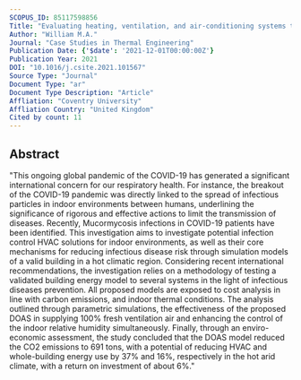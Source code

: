 ```yaml
---
SCOPUS_ID: 85117598856
Title: "Evaluating heating, ventilation, and air-conditioning systems toward minimizing the airborne transmission risk of Mucormycosis and COVID-19 infections in built environment"
Author: "William M.A."
Journal: "Case Studies in Thermal Engineering"
Publication Date: {'$date': '2021-12-01T00:00:00Z'}
Publication Year: 2021
DOI: "10.1016/j.csite.2021.101567"
Source Type: "Journal"
Document Type: "ar"
Document Type Description: "Article"
Affliation: "Coventry University"
Affliation Country: "United Kingdom"
Cited by count: 11
---
```


## Abstract
"This ongoing global pandemic of the COVID-19 has generated a significant international concern for our respiratory health. For instance, the breakout of the COVID-19 pandemic was directly linked to the spread of infectious particles in indoor environments between humans, underlining the significance of rigorous and effective actions to limit the transmission of diseases. Recently, Mucormycosis infections in COVID-19 patients have been identified. This investigation aims to investigate potential infection control HVAC solutions for indoor environments, as well as their core mechanisms for reducing infectious disease risk through simulation models of a valid building in a hot climatic region. Considering recent international recommendations, the investigation relies on a methodology of testing a validated building energy model to several systems in the light of infectious diseases prevention. All proposed models are exposed to cost analysis in line with carbon emissions, and indoor thermal conditions. The analysis outlined through parametric simulations, the effectiveness of the proposed DOAS in supplying 100% fresh ventilation air and enhancing the control of the indoor relative humidity simultaneously. Finally, through an enviro-economic assessment, the study concluded that the DOAS model reduced the CO2 emissions to 691 tons, with a potential of reducing HVAC and whole-building energy use by 37% and 16%, respectively in the hot arid climate, with a return on investment of about 6%."
